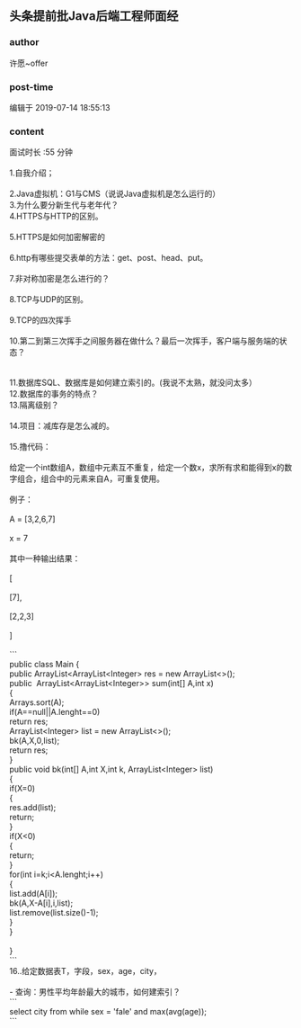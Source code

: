 ## 头条提前批Java后端工程师面经
### author 
许愿~offer
### post-time 

编辑于  2019-07-14 18:55:13
### content 
<div class="post-topic-des nc-post-content">
 面试时长
 <span>
  :55
 </span>
 分钟
 <br/>
 <br/>
 1.自我介绍；
 <br/>
 <br/>
 2.Java虚拟机：G1与CMS（说说Java虚拟机是怎么运行的）
 <br/>
 3.为什么要分新生代与老年代？
 <br/>
 4.HTTPS与HTTP的区别。
 <br/>
 <br/>
 <div>
  5.HTTPS是如何加密解密的
 </div>
 <div>
  <br/>
 </div>
 <div>
  6.http有哪些提交表单的方法：get、post、head、put。
 </div>
 <br/>
 7.非对称加密是怎么进行的？
 <br/>
 <br/>
 8.TCP与UDP的区别。
 <br/>
 <br/>
 9.TCP的四次挥手
 <br/>
 <br/>
 10.第二到第三次挥手之间服务器在做什么？最后一次挥手，客户端与服务端的状态？
 <br/>
 <br/>
 <br/>
 <div>
  11.数据库SQL、数据库是如何建立索引的。(我说不太熟，就没问太多）
 </div>
 <div>
  12.数据库的事务的特点？
 </div>
 <div>
  13.隔离级别？
 </div>
 <br/>
 14.项目：减库存是怎么减的。
 <br/>
 <br/>
 15.撸代码：
 <br/>
 <br/>
 给定一个int数组A，数组中元素互不重复，给定一个数x，求所有求和能得到x的数字组合，组合中的元素来自A，可重复使用。
 <br/>
 <br/>
 例子：
 <br/>
 <br/>
 A = [3,2,6,7]
 <br/>
 <br/>
 x = 7
 <br/>
 <br/>
 其中一种输出结果：
 <br/>
 <br/>
 [
 <br/>
 <br/>
 [7],
 <br/>
 <br/>
 [2,2,3]
 <br/>
 <br/>
 ]
 <br/>
 <br/>
 ```
 <br/>
 public class Main {
 <br/>
 public ArrayList&lt;ArrayList&lt;Integer&gt; res = new ArrayList&lt;&gt;();
 <br/>
 public  ArrayList&lt;ArrayList&lt;Integer&gt;&gt; sum(int[] A,int x)
 <br/>
 {
 <br/>
 Arrays.sort(A);
 <br/>
 if(A==null||A.lenght==0)
 <br/>
 return res;
 <br/>
 ArrayList&lt;Integer&gt; list = new ArrayList&lt;&gt;();
 <br/>
 bk(A,X,0,list);
 <br/>
 return res;
 <br/>
 }
 <br/>
 public void bk(int[] A,int X,int k, ArrayList&lt;Integer&gt; list)
 <br/>
 {
 <br/>
 if(X=0)
 <br/>
 {
 <br/>
 res.add(list);
 <br/>
 return;
 <br/>
 }
 <br/>
 if(X&lt;0)
 <br/>
 {
 <br/>
 return;
 <br/>
 }
 <br/>
 for(int i=k;i&lt;A.lenght;i++)
 <br/>
 {
 <br/>
 list.add(A[i]);
 <br/>
 bk(A,X-A[i],i,list);
 <br/>
 list.remove(list.size()-1);
 <br/>
 }
 <br/>
 }
 <br/>
 <br/>
 }
 <br/>
 ```
 <br/>
 16..给定数据表T，字段，sex，age，city，
 <br/>
 <br/>
 - 查询：男性平均年龄最大的城市，如何建索引？
 <br/>
 ```
 <br/>
 select city from while sex = 'fale' and max(avg(age));
 <br/>
 ```
 <br/>
 <br/>
</div>
